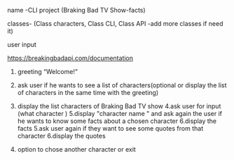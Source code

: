 name -CLI project (Braking Bad TV Show-facts)

classes- (Class characters, Class CLI, Class API -add more classes if need it)

user input

https://breakingbadapi.com/documentation
1. greeting “Welcome!”

2. ask user if he wants to see a list of characters(optional or display the list of characters in the same time with the greeting)

3. display the list characters of Braking Bad TV show
4.ask user for input (what character )
5.display "character name " and ask again the user if he wants to know some facts about a chosen character 
6.display the facts 
5.ask user  again if they want to see some quotes from that character 
6.display the quotes 
7. option to chose another character or exit


